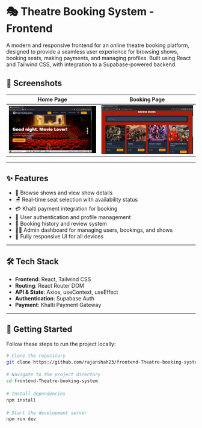 # 🎭 Theatre Booking System - Frontend

A modern and responsive frontend for an online theatre booking platform, designed to provide a seamless user experience for browsing shows, booking seats, making payments, and managing profiles. Built using React and Tailwind CSS, with integration to a Supabase-powered backend.
 

## 📸 Screenshots

| Home Page | Booking Page |
|-----------|--------------|
|![Home Page](src/screenshots/Home.png) | ![Browse Show](src/screenshots/BrowseShow.png) |  ![My Booking](src/screenshots/MyBooking.png) | ![Admin Dashboard](src/screenshots/AdminDashboaard.png)

---

## ✨ Features

- 🎫 Browse shows and view show details
- 🪑 Real-time seat selection with availability status
- 💳 Khalti payment integration for booking
- 🔐 User authentication and profile management
- 📅 Booking history and review system
- 🧑‍💼 Admin dashboard for managing users, bookings, and shows
- 📱 Fully responsive UI for all devices

---

## 🛠 Tech Stack

- **Frontend**: React, Tailwind CSS
- **Routing**: React Router DOM
- **API & State**: Axios, useContext, useEffect
- **Authentication**: Supabase Auth
- **Payment**: Khalti Payment Gateway

---

## 🚀 Getting Started

Follow these steps to run the project locally:

```bash
# Clone the repository
git clone https://github.com/rajanshah23/frontend-Theatre-booking-system

# Navigate to the project directory
cd frontend-Theatre-booking-system

# Install dependencies
npm install

# Start the development server
npm run dev
